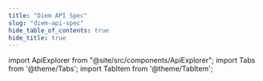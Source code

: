 ```yaml
---
title: "Diem API Spec"
slug: "diem-api-spec"
hide_table_of_contents: true
hide_title: true
---
```


import ApiExplorer from "@site/src/components/ApiExplorer";
import Tabs from '@theme/Tabs';
import TabItem from '@theme/TabItem';

<Tabs groupId="network">
  <TabItem value="mainnet" label="Mainnet">
    <ApiExplorer network="mainnet" layout="stacked" />
  </TabItem>
  <TabItem value="testnet" label="Testnet">
    <ApiExplorer network="testnet" layout="stacked" />
  </TabItem>
  <TabItem value="devnet" label="Devnet">
    <ApiExplorer network="devnet" layout="stacked" />
  </TabItem>
</Tabs>

